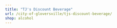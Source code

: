 ```yaml
---
title: "TJ's Discount Beverage"
url: /city-of-gloversville/tjs-discount-beverage/
shop: alcohol
---
```


